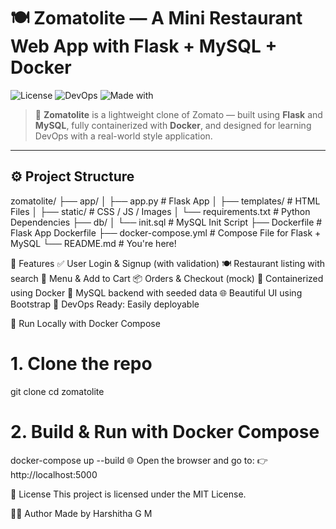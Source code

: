 # 🍽️ Zomatolite — A Mini Restaurant Web App with Flask + MySQL + Docker

![License](https://img.shields.io/badge/license-MIT-brightgreen)
![DevOps](https://img.shields.io/badge/DevOps-Docker%20%7C%20Docker%20Compose-orange)
![Made with](https://img.shields.io/badge/Made%20With-Flask-blue)

> 🎯 **Zomatolite** is a lightweight clone of Zomato — built using **Flask** and **MySQL**, fully containerized with **Docker**, and designed for learning DevOps with a real-world style application.

---

## ⚙️ Project Structure

zomatolite/
├── app/
│   ├── app.py                # Flask App
│   ├── templates/            # HTML Files
│   ├── static/               # CSS / JS / Images
│   └── requirements.txt      # Python Dependencies
├── db/
│   └── init.sql              # MySQL Init Script
├── Dockerfile                # Flask App Dockerfile
├── docker-compose.yml        # Compose File for Flask + MySQL
└── README.md                 # You're here!

🚀 Features
✅ User Login & Signup (with validation)
🍽️ Restaurant listing with search
🛒 Menu & Add to Cart
📦 Orders & Checkout (mock)
🐳 Containerized using Docker
🔗 MySQL backend with seeded data
🌐 Beautiful UI using Bootstrap
🧪 DevOps Ready: Easily deployable

🐳 Run Locally with Docker Compose
# 1. Clone the repo
git clone 
cd zomatolite

# 2. Build & Run with Docker Compose
docker-compose up --build
🌐 Open the browser and go to:
👉 http://localhost:5000

📝 License
This project is licensed under the MIT License.

👨‍💻 Author
Made by Harshitha G M


